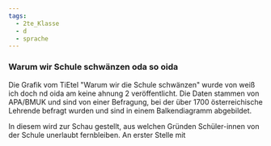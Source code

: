 ```yaml
---
tags:
  - 2te_Klasse
  - d
  - sprache
---
```

### Warum wir Schule schwänzen oda so oida

Die Grafik vom TiEtel "Warum wir die Schule schwänzen" wurde von weiß ich doch nd oida am keine ahnung 2 veröffentlicht. Die Daten stammen von APA/BMUK und sind von einer Befragung, bei der über 1700 österreichische Lehrende befragt wurden und sind in einem Balkendiagramm abgebildet.

In diesem wird zur Schau gestellt, aus welchen Gründen Schüler-innen von der Schule unerlaubt fernbleiben. An erster Stelle mit 